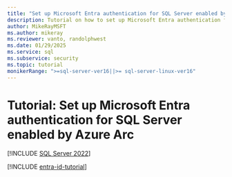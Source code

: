 ```yaml
---
title: "Set up Microsoft Entra authentication for SQL Server enabled by Azure Arc"
description: Tutorial on how to set up Microsoft Entra authentication for SQL Server enabled by Azure Arc.
author: MikeRayMSFT
ms.author: mikeray
ms.reviewer: vanto, randolphwest
ms.date: 01/29/2025
ms.service: sql
ms.subservice: security
ms.topic: tutorial
monikerRange: ">=sql-server-ver16||>= sql-server-linux-ver16"
---
```


# Tutorial: Set up Microsoft Entra authentication for SQL Server enabled by Azure Arc

[!INCLUDE [SQL Server 2022](../../includes/applies-to-version/sqlserver2022.md)]

[!INCLUDE [entra-id-tutorial](../../includes/entra-id-tutorial.md)]